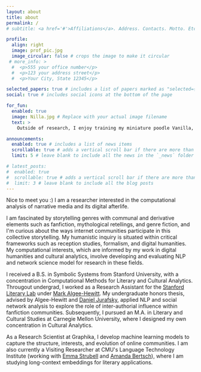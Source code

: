 ```yaml
---
layout: about
title: about
permalink: /
# subtitle: <a href='#'>Affiliations</a>. Address. Contacts. Motto. Etc.

profile:
  align: right
  image: prof_pic.jpg
  image_circular: false # crops the image to make it circular
 # more_info: >
  #  <p>555 your office number</p>
  #  <p>123 your address street</p>
  #  <p>Your City, State 12345</p>

selected_papers: true # includes a list of papers marked as "selected={true}"
social: true # includes social icons at the bottom of the page

for_fun:
  enabled: true
  image: Nilla.jpg # Replace with your actual image filename
  text: >
    Outside of research, I enjoy training my miniature poodle Vanilla, dabbling in artistic puruits, and exploring the outdoors. I've mostly stuck to physical activities that involve stiff boots--such as hiking and snowboarding--after an escapade with the [Stanford Climbing Team](https://www.instagram.com/stanfordclimbingteam/) resulted in a permanently broken foot (which *apparently* doesn't even make you eligible for the paralympics). When I'm too lazy to venture outside, I compose [music](https://youtu.be/KSsZinwyk3U) and practice [visual art](drawing.jpg).

announcements:
  enabled: true # includes a list of news items
  scrollable: true # adds a vertical scroll bar if there are more than 3 news items
  limit: 5 # leave blank to include all the news in the `_news` folder

# latest_posts:
#  enabled: true
#  scrollable: true # adds a vertical scroll bar if there are more than 3 new posts items
#  limit: 3 # leave blank to include all the blog posts
---
```


Nice to meet you :) I am a researcher interested in the computational analysis of narrative media and its digital afterlife.

I am fascinated by storytelling genres with communal and derivative elements such as fanfiction, mythological retellings, and genre fiction, and I'm curious about the ways internet communities participate in this collective storytelling. My humanistic inquiry is situated within critical frameworks such as reception studies, formalism, and digital humanities. My computational interests, which are informed by my work in digital humanities and cultural analytics, involve developing and evaluating NLP and network science model for research in these fields.

I received a B.S. in Symbolic Systems from Stanford University, with a concentration in Computational Methods for Literary and Cultural Analytics. Througout undergrad, I worked as a Research Assistant for the [Stanford Literary Lab](https://litlab.stanford.edu/) under [Mark Algee-Hewitt](http://markalgeehewitt.org/). My undergraduate honors thesis, advised by Algee-Hewitt and [Daniel Jurafsky](https://web.stanford.edu/~jurafsky/), applied NLP and social network analysis to explore the role of inter-authorial influence within fanfiction communities. Subsequently, I pursued an M.A. in Literary and Cultural Studies at Carnegie Mellon University, where I designed my own concentration in Cultural Analytics.

As a Research Scientist at Graphika, I develop machine learning models to capture the structure, interests, and evolution of online communities. I am also currently a Visiting Researcher at CMU's Language Technology Institute (working with [Emma Strubell](https://strubell.github.io/) and [Amanda Bertsch](https://www.cs.cmu.edu/~abertsch/)), where I am studying long-context embeddings for literary applications. 

